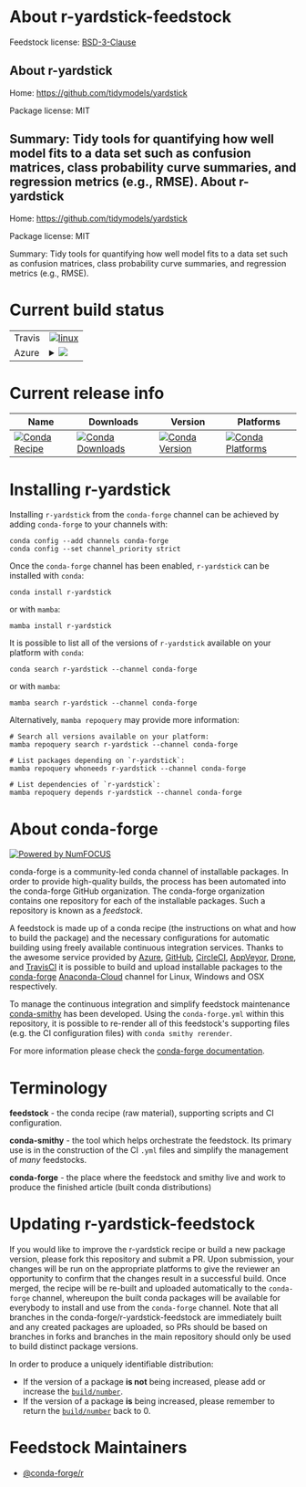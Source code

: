 About r-yardstick-feedstock
===========================

Feedstock license: [BSD-3-Clause](https://github.com/conda-forge/r-yardstick-feedstock/blob/main/LICENSE.txt)

About r-yardstick
-----------------

Home: https://github.com/tidymodels/yardstick

Package license: MIT

Summary: Tidy tools for quantifying how well model fits to a data set such as confusion matrices, class probability curve summaries, and regression metrics (e.g., RMSE).
About r-yardstick
-----------------

Home: https://github.com/tidymodels/yardstick

Package license: MIT

Summary: Tidy tools for quantifying how well model fits to a data set such as confusion matrices, class probability curve summaries, and regression metrics (e.g., RMSE).

Current build status
====================


<table><tr>
    <td>Travis</td>
    <td>
      <a href="https://app.travis-ci.com/conda-forge/r-yardstick-feedstock">
        <img alt="linux" src="https://img.shields.io/travis/com/conda-forge/r-yardstick-feedstock/main.svg?label=Linux">
      </a>
    </td>
  </tr>
    
  <tr>
    <td>Azure</td>
    <td>
      <details>
        <summary>
          <a href="https://dev.azure.com/conda-forge/feedstock-builds/_build/latest?definitionId=1817&branchName=main">
            <img src="https://dev.azure.com/conda-forge/feedstock-builds/_apis/build/status/r-yardstick-feedstock?branchName=main">
          </a>
        </summary>
        <table>
          <thead><tr><th>Variant</th><th>Status</th></tr></thead>
          <tbody><tr>
              <td>linux_64_r_base4.1</td>
              <td>
                <a href="https://dev.azure.com/conda-forge/feedstock-builds/_build/latest?definitionId=1817&branchName=main">
                  <img src="https://dev.azure.com/conda-forge/feedstock-builds/_apis/build/status/r-yardstick-feedstock?branchName=main&jobName=linux&configuration=linux%20linux_64_r_base4.1" alt="variant">
                </a>
              </td>
            </tr><tr>
              <td>linux_64_r_base4.2</td>
              <td>
                <a href="https://dev.azure.com/conda-forge/feedstock-builds/_build/latest?definitionId=1817&branchName=main">
                  <img src="https://dev.azure.com/conda-forge/feedstock-builds/_apis/build/status/r-yardstick-feedstock?branchName=main&jobName=linux&configuration=linux%20linux_64_r_base4.2" alt="variant">
                </a>
              </td>
            </tr><tr>
              <td>linux_aarch64_r_base4.1</td>
              <td>
                <a href="https://dev.azure.com/conda-forge/feedstock-builds/_build/latest?definitionId=1817&branchName=main">
                  <img src="https://dev.azure.com/conda-forge/feedstock-builds/_apis/build/status/r-yardstick-feedstock?branchName=main&jobName=linux&configuration=linux%20linux_aarch64_r_base4.1" alt="variant">
                </a>
              </td>
            </tr><tr>
              <td>linux_aarch64_r_base4.2</td>
              <td>
                <a href="https://dev.azure.com/conda-forge/feedstock-builds/_build/latest?definitionId=1817&branchName=main">
                  <img src="https://dev.azure.com/conda-forge/feedstock-builds/_apis/build/status/r-yardstick-feedstock?branchName=main&jobName=linux&configuration=linux%20linux_aarch64_r_base4.2" alt="variant">
                </a>
              </td>
            </tr><tr>
              <td>linux_ppc64le_r_base4.1</td>
              <td>
                <a href="https://dev.azure.com/conda-forge/feedstock-builds/_build/latest?definitionId=1817&branchName=main">
                  <img src="https://dev.azure.com/conda-forge/feedstock-builds/_apis/build/status/r-yardstick-feedstock?branchName=main&jobName=linux&configuration=linux%20linux_ppc64le_r_base4.1" alt="variant">
                </a>
              </td>
            </tr><tr>
              <td>linux_ppc64le_r_base4.2</td>
              <td>
                <a href="https://dev.azure.com/conda-forge/feedstock-builds/_build/latest?definitionId=1817&branchName=main">
                  <img src="https://dev.azure.com/conda-forge/feedstock-builds/_apis/build/status/r-yardstick-feedstock?branchName=main&jobName=linux&configuration=linux%20linux_ppc64le_r_base4.2" alt="variant">
                </a>
              </td>
            </tr><tr>
              <td>osx_64_r_base4.1</td>
              <td>
                <a href="https://dev.azure.com/conda-forge/feedstock-builds/_build/latest?definitionId=1817&branchName=main">
                  <img src="https://dev.azure.com/conda-forge/feedstock-builds/_apis/build/status/r-yardstick-feedstock?branchName=main&jobName=osx&configuration=osx%20osx_64_r_base4.1" alt="variant">
                </a>
              </td>
            </tr><tr>
              <td>osx_64_r_base4.2</td>
              <td>
                <a href="https://dev.azure.com/conda-forge/feedstock-builds/_build/latest?definitionId=1817&branchName=main">
                  <img src="https://dev.azure.com/conda-forge/feedstock-builds/_apis/build/status/r-yardstick-feedstock?branchName=main&jobName=osx&configuration=osx%20osx_64_r_base4.2" alt="variant">
                </a>
              </td>
            </tr><tr>
              <td>win_64</td>
              <td>
                <a href="https://dev.azure.com/conda-forge/feedstock-builds/_build/latest?definitionId=1817&branchName=main">
                  <img src="https://dev.azure.com/conda-forge/feedstock-builds/_apis/build/status/r-yardstick-feedstock?branchName=main&jobName=win&configuration=win%20win_64_" alt="variant">
                </a>
              </td>
            </tr>
          </tbody>
        </table>
      </details>
    </td>
  </tr>
</table>

Current release info
====================

| Name | Downloads | Version | Platforms |
| --- | --- | --- | --- |
| [![Conda Recipe](https://img.shields.io/badge/recipe-r--yardstick-green.svg)](https://anaconda.org/conda-forge/r-yardstick) | [![Conda Downloads](https://img.shields.io/conda/dn/conda-forge/r-yardstick.svg)](https://anaconda.org/conda-forge/r-yardstick) | [![Conda Version](https://img.shields.io/conda/vn/conda-forge/r-yardstick.svg)](https://anaconda.org/conda-forge/r-yardstick) | [![Conda Platforms](https://img.shields.io/conda/pn/conda-forge/r-yardstick.svg)](https://anaconda.org/conda-forge/r-yardstick) |

Installing r-yardstick
======================

Installing `r-yardstick` from the `conda-forge` channel can be achieved by adding `conda-forge` to your channels with:

```
conda config --add channels conda-forge
conda config --set channel_priority strict
```

Once the `conda-forge` channel has been enabled, `r-yardstick` can be installed with `conda`:

```
conda install r-yardstick
```

or with `mamba`:

```
mamba install r-yardstick
```

It is possible to list all of the versions of `r-yardstick` available on your platform with `conda`:

```
conda search r-yardstick --channel conda-forge
```

or with `mamba`:

```
mamba search r-yardstick --channel conda-forge
```

Alternatively, `mamba repoquery` may provide more information:

```
# Search all versions available on your platform:
mamba repoquery search r-yardstick --channel conda-forge

# List packages depending on `r-yardstick`:
mamba repoquery whoneeds r-yardstick --channel conda-forge

# List dependencies of `r-yardstick`:
mamba repoquery depends r-yardstick --channel conda-forge
```


About conda-forge
=================

[![Powered by
NumFOCUS](https://img.shields.io/badge/powered%20by-NumFOCUS-orange.svg?style=flat&colorA=E1523D&colorB=007D8A)](https://numfocus.org)

conda-forge is a community-led conda channel of installable packages.
In order to provide high-quality builds, the process has been automated into the
conda-forge GitHub organization. The conda-forge organization contains one repository
for each of the installable packages. Such a repository is known as a *feedstock*.

A feedstock is made up of a conda recipe (the instructions on what and how to build
the package) and the necessary configurations for automatic building using freely
available continuous integration services. Thanks to the awesome service provided by
[Azure](https://azure.microsoft.com/en-us/services/devops/), [GitHub](https://github.com/),
[CircleCI](https://circleci.com/), [AppVeyor](https://www.appveyor.com/),
[Drone](https://cloud.drone.io/welcome), and [TravisCI](https://travis-ci.com/)
it is possible to build and upload installable packages to the
[conda-forge](https://anaconda.org/conda-forge) [Anaconda-Cloud](https://anaconda.org/)
channel for Linux, Windows and OSX respectively.

To manage the continuous integration and simplify feedstock maintenance
[conda-smithy](https://github.com/conda-forge/conda-smithy) has been developed.
Using the ``conda-forge.yml`` within this repository, it is possible to re-render all of
this feedstock's supporting files (e.g. the CI configuration files) with ``conda smithy rerender``.

For more information please check the [conda-forge documentation](https://conda-forge.org/docs/).

Terminology
===========

**feedstock** - the conda recipe (raw material), supporting scripts and CI configuration.

**conda-smithy** - the tool which helps orchestrate the feedstock.
                   Its primary use is in the construction of the CI ``.yml`` files
                   and simplify the management of *many* feedstocks.

**conda-forge** - the place where the feedstock and smithy live and work to
                  produce the finished article (built conda distributions)


Updating r-yardstick-feedstock
==============================

If you would like to improve the r-yardstick recipe or build a new
package version, please fork this repository and submit a PR. Upon submission,
your changes will be run on the appropriate platforms to give the reviewer an
opportunity to confirm that the changes result in a successful build. Once
merged, the recipe will be re-built and uploaded automatically to the
`conda-forge` channel, whereupon the built conda packages will be available for
everybody to install and use from the `conda-forge` channel.
Note that all branches in the conda-forge/r-yardstick-feedstock are
immediately built and any created packages are uploaded, so PRs should be based
on branches in forks and branches in the main repository should only be used to
build distinct package versions.

In order to produce a uniquely identifiable distribution:
 * If the version of a package **is not** being increased, please add or increase
   the [``build/number``](https://docs.conda.io/projects/conda-build/en/latest/resources/define-metadata.html#build-number-and-string).
 * If the version of a package **is** being increased, please remember to return
   the [``build/number``](https://docs.conda.io/projects/conda-build/en/latest/resources/define-metadata.html#build-number-and-string)
   back to 0.

Feedstock Maintainers
=====================

* [@conda-forge/r](https://github.com/conda-forge/r/)

